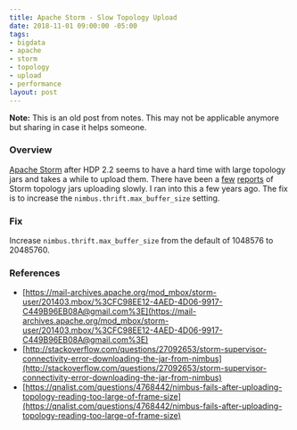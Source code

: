 ```yaml
---
title: Apache Storm - Slow Topology Upload
date: 2018-11-01 09:00:00 -05:00
tags:
- bigdata
- apache
- storm
- topology
- upload
- performance
layout: post
---
```


**Note:** This is an old post from notes. This may not be applicable anymore but sharing in case it helps someone.

### Overview
[Apache Storm]() after HDP 2.2 seems to have a hard time with large topology jars and takes a while to upload them. There have been a [few](https://mail-archives.apache.org/mod_mbox/storm-user/201603.mbox/%3CCAPC1M2i3OpKhC3n_+oTJke45Efuxq2PxMVurx71oEU-=Nqd9gQ@mail.gmail.com%3E) [reports](https://community.hortonworks.com/questions/24517/topology­code­distribution­takes­too­much­time.html) of Storm topology jars uploading slowly. I ran into this a few years ago. The fix is to increase the `nimbus.thrift.max_buffer_size` setting.

### Fix
Increase `nimbus.thrift.max_buffer_size` from the default of 1048576 to 20485760.

### References
* [https://mail-archives.apache.org/mod_mbox/storm-user/201403.mbox/%3CFC98EE12-4AED-4D06-9917-C449B96EB08A@gmail.com%3E](https://mail-archives.apache.org/mod_mbox/storm-user/201403.mbox/%3CFC98EE12-4AED-4D06-9917-C449B96EB08A@gmail.com%3E)
* [http://stackoverflow.com/questions/27092653/storm-supervisor-connectivity-error-downloading-the-jar-from-nimbus](http://stackoverflow.com/questions/27092653/storm-supervisor-connectivity-error-downloading-the-jar-from-nimbus)
* [https://qnalist.com/questions/4768442/nimbus-fails-after-uploading-topology-reading-too-large-of-frame-size](https://qnalist.com/questions/4768442/nimbus-fails-after-uploading-topology-reading-too-large-of-frame-size)

